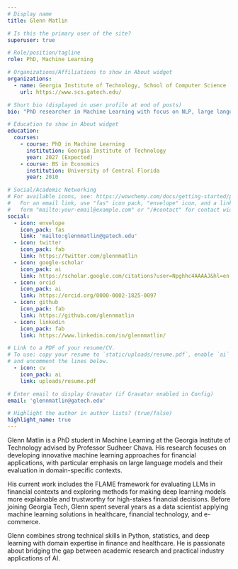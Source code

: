 ```yaml
---
# Display name
title: Glenn Matlin

# Is this the primary user of the site?
superuser: true

# Role/position/tagline
role: PhD, Machine Learning

# Organizations/Affiliations to show in About widget
organizations:
  - name: Georgia Institute of Technology, School of Computer Science
    url: https://www.scs.gatech.edu/

# Short bio (displayed in user profile at end of posts)
bio: "PhD researcher in Machine Learning with focus on NLP, large language models, and financial applications. Experienced data scientist with industry background in healthcare, fintech, and e-commerce. Research interests include financial language models, explainable AI, and domain-specific model evaluation."

# Education to show in About widget
education:
  courses:
    - course: PhD in Machine Learning
      institution: Georgia Institute of Technology
      year: 2027 (Expected)
    - course: BS in Economics
      institution: University of Central Florida
      year: 2010

# Social/Academic Networking
# For available icons, see: https://wowchemy.com/docs/getting-started/page-builder/#icons
#   For an email link, use "fas" icon pack, "envelope" icon, and a link in the
#   form "mailto:your-email@example.com" or "/#contact" for contact widget.
social:
  - icon: envelope
    icon_pack: fas
    link: 'mailto:glennmatlin@gatech.edu'
  - icon: twitter
    icon_pack: fab
    link: https://twitter.com/glennmatlin
  - icon: google-scholar
    icon_pack: ai
    link: https://scholar.google.com/citations?user=Npghhc4AAAAJ&hl=en
  - icon: orcid
    icon_pack: ai
    link: https://orcid.org/0000-0002-1825-0097
  - icon: github
    icon_pack: fab
    link: https://github.com/glennmatlin
  - icon: linkedin
    icon_pack: fab
    link: https://www.linkedin.com/in/glennmatlin/

# Link to a PDF of your resume/CV.
# To use: copy your resume to `static/uploads/resume.pdf`, enable `ai` icons in `params.toml`,
# and uncomment the lines below.
  - icon: cv
    icon_pack: ai
    link: uploads/resume.pdf

# Enter email to display Gravatar (if Gravatar enabled in Config)
email: 'glennmatlin@gatech.edu'

# Highlight the author in author lists? (true/false)
highlight_name: true
---
```


Glenn Matlin is a PhD student in Machine Learning at the Georgia Institute of Technology advised by Professor Sudheer Chava. His research focuses on developing innovative machine learning approaches for financial applications, with particular emphasis on large language models and their evaluation in domain-specific contexts.

His current work includes the FLAME framework for evaluating LLMs in financial contexts and exploring methods for making deep learning models more explainable and trustworthy for high-stakes financial decisions. Before joining Georgia Tech, Glenn spent several years as a data scientist applying machine learning solutions in healthcare, financial technology, and e-commerce.

Glenn combines strong technical skills in Python, statistics, and deep learning with domain expertise in finance and healthcare. He is passionate about bridging the gap between academic research and practical industry applications of AI.
